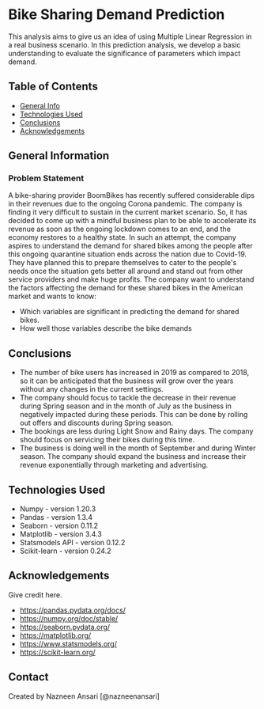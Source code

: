 # Bike Sharing Demand Prediction
 This analysis aims to give us an idea of using Multiple Linear Regression in a real business scenario. In this prediction analysis, we develop a basic understanding to evaluate the significance of parameters which impact demand.


## Table of Contents
* [General Info](#general-information)
* [Technologies Used](#technologies-used)
* [Conclusions](#conclusions)
* [Acknowledgements](#acknowledgements)

## General Information
### Problem Statement
  A bike-sharing provider BoomBikes has recently suffered considerable dips in their revenues due to the ongoing Corona pandemic. The company is finding it very difficult to sustain in the current market scenario. So, it has decided to come up with a mindful business plan to be able to accelerate its revenue as soon as the ongoing lockdown comes to an end, and the economy restores to a healthy state. In such an attempt, the company aspires to understand the demand for shared bikes among the people after this ongoing quarantine situation ends across the nation due to Covid-19. They have planned this to prepare themselves to cater to the people's needs once the situation gets better all around and stand out from other service providers and make huge profits.
  The company want to understand the factors affecting the demand for these shared bikes in the American market and wants to know:

  - Which variables are significant in predicting the demand for shared bikes.
  - How well those variables describe the bike demands 

## Conclusions
- The number of bike users has increased in 2019 as compared to 2018, so it can be anticipated that the business will grow over the years without any changes in the current settings.
- The company should focus to tackle the decrease in their revenue during Spring season and in the month of July as the business in negatively impacted during these periods. This can be done by rolling out offers and discounts during Spring season.
- The bookings are less during Light Snow and Rainy days. The company should focus on servicing their bikes during this time.
- The business is doing well in the month of September and during Winter season. The company should expand the business and increase their revenue exponentially through marketing and advertising.

## Technologies Used
- Numpy - version 1.20.3
- Pandas - version 1.3.4
- Seaborn - version 0.11.2
- Matplotlib - version 3.4.3
- Statsmodels API - version 0.12.2
- Scikit-learn - version 0.24.2

## Acknowledgements
Give credit here.
- https://pandas.pydata.org/docs/
- https://numpy.org/doc/stable/
- https://seaborn.pydata.org/
- https://matplotlib.org/
- https://www.statsmodels.org/
- https://scikit-learn.org/

## Contact
Created by
Nazneen Ansari [@nazneenansari]
